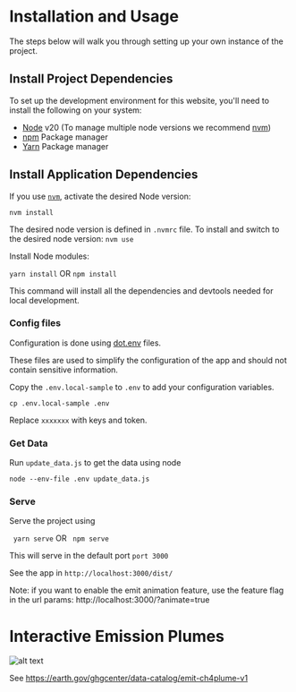 # Installation and Usage
The steps below will walk you through setting up your own instance of the project. 

## Install Project Dependencies
To set up the development environment for this website, you'll need to install the following on your system:

- [Node](http://nodejs.org/) v20 (To manage multiple node versions we recommend [nvm](https://github.com/creationix/nvm))
- [npm](https://www.npmjs.com/) Package manager
- [Yarn](https://yarnpkg.com/) Package manager

## Install Application Dependencies

If you use [`nvm`](https://github.com/creationix/nvm), activate the desired Node version:

`nvm install`

The desired node version is defined in `.nvmrc` file.
To install and switch to the desired node version:
```nvm use```

Install Node modules:

```yarn install```
OR 
```npm install```

This command  will install all the dependencies and devtools needed for local development. 
 
### Config files
Configuration is done using [dot.env](https://parceljs.org/features/node-emulation/#.env-files) files.

These files are used to simplify the configuration of the app and should not contain sensitive information.

Copy the `.env.local-sample` to `.env` to add your configuration variables.

`cp .env.local-sample .env`

Replace `xxxxxxx` with keys and token.

### Get Data

Run `update_data.js` to get the data using node

`node --env-file .env update_data.js`

### Serve 
Serve the project using 

` yarn serve` 
    OR 
` npm serve` 

This will serve in the default port `port 3000`

See the app in `http://localhost:3000/dist/`

Note: if you want to enable the emit animation feature, use the feature flag in the url params: http://localhost:3000/?animate=true


# Interactive Emission Plumes

![alt text](image-1.png)

See https://earth.gov/ghgcenter/data-catalog/emit-ch4plume-v1


